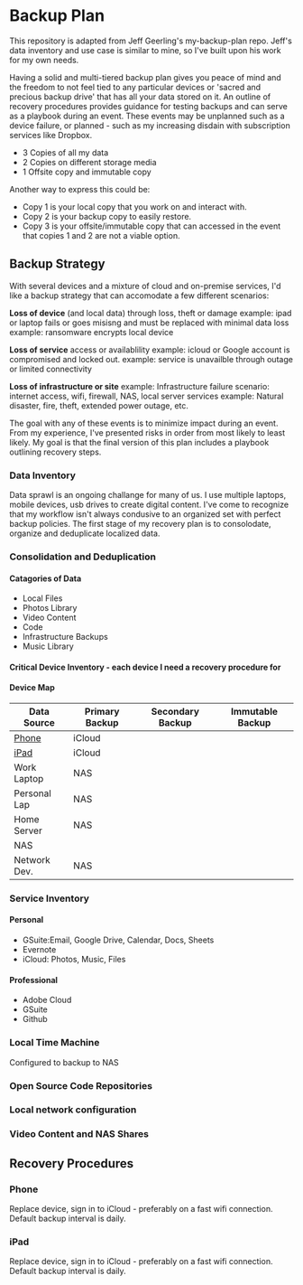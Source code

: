 # Backup Plan

This repository is adapted from Jeff Geerling's my-backup-plan repo. Jeff's data inventory and use case is similar to mine, so I've built upon his work for my own needs.

Having a solid and multi-tiered backup plan gives you peace of mind and the freedom to not feel tied to any particular devices or 'sacred and precious backup drive' that has all your data stored on it. An outline of recovery procedures provides guidance for testing backups and can serve as a playbook during an event. These events may be unplanned such as a device failure, or planned - such as my increasing disdain with subscription services like Dropbox.

- 3 Copies of all my data
- 2 Copies on different storage media
- 1 Offsite copy and immutable copy

Another way to express this could be: 

- Copy 1 is your local copy that you work on and interact with. 
- Copy 2 is your backup copy to easily restore. 
- Copy 3 is your offsite/immutable copy that can accessed in the event that copies 1 and 2 are not a viable option.

## Backup Strategy

With several devices and a mixture of cloud and on-premise services, I'd like a backup strategy that can accomodate a few different scenarios:

**Loss of device** (and local data) through loss, theft or damage
  example: ipad or laptop fails or goes misisng and must be replaced with minimal data loss
  example: ransomware encrypts local device

**Loss of service** access or availablility
  example: icloud or Google account is compromised and locked out. 
  example: service is unavailble through outage or limited connectivity
  
**Loss of infrastructure or site**
  example: Infrastructure failure scenario: internet access, wifi, firewall, NAS, local server services
  example: Natural disaster, fire, theft, extended power outage, etc.
  
The goal with any of these events is to minimize impact during an event. From my experience, I've presented risks in order from most likely to least likely. My goal is that the final version of this plan includes a playbook outlining recovery steps. 

### Data Inventory

Data sprawl is an ongoing challange for many of us. I use multiple laptops, mobile devices, usb drives to create digital content. I've come to recognize that my workflow isn't always condusive to an organized set with perfect backup policies. The first stage of my recovery plan is to consolodate, organize and deduplicate localized data. 


### Consolidation and Deduplication



#### Catagories of Data

- Local Files
- Photos Library
- Video Content
- Code
- Infrastructure Backups
- Music Library


#### Critical Device Inventory - each device I need a recovery procedure for

#### Device Map

| Data Source | Primary Backup | Secondary Backup | Immutable Backup |
|-------------|----------------|------------------|------------------|
| [Phone](https://github.com/nopnoplabs/backup-plan/edit/master/README.md#phone)       | iCloud         |                  |                  |
| [iPad](https://github.com/nopnoplabs/backup-plan/edit/master/README.md#ipad)        | iCloud         |                  |                  |
| Work Laptop | NAS            |                  |                  |
| Personal Lap| NAS            |                  |                  |
| Home Server | NAS            |                  |                  |
| NAS         |                |                  |                  |
| Network Dev.| NAS            |                  |                  |

### Service Inventory

#### Personal
- GSuite:Email, Google Drive, Calendar, Docs, Sheets
- Evernote
- iCloud: Photos, Music, Files

#### Professional
- Adobe Cloud
- GSuite
- Github

### Local Time Machine

Configured to backup to NAS

### Open Source Code Repositories


### Local network configuration


### Video Content and NAS Shares

<!-- The most important data I have on my NAS, and thus the target of much of my effort around ensuring I have a solid backup and recovery plan, is my video project files.

For every video I create (for YouTube and elsewhere), I create a folder, create a separate Final Cut Pro library (with all media stored inside), and generate all assets, scripts, etc. inside that same directory.

I typically work on the video locally on my Mac mini until it's complete, relying on hourly Time Machine backups to store all the footage over on my NAS.

But once complete, I copy a datestamped project folder over to the NAS, and then eventually delete that project folder off my Mac. At that point, there is only one copy in existence, and that makes me nervous.

To help alleviate my nerves, I maintain two backups:

  1. A weekly script, [`backup.sh`](backup.sh), runs every Sunday night and synchronizes _all_ my video project data, as well as a number of other important-but-large directories of my data, to an AWS S3 Glacier Deep Archive bucket.
  2. A daily sync job sychronizes all the shared volumes from my primary NAS to a secondary local NAS.

In this way I always have two local copies (on my two online NASes), plus one offsite offline copy (on AWS Glacier Deep Archive). I used to just have one onsite copy and one offsite, but I learned the lesson of having a backup copy onsite when I accidentally deleted a video project folder once... and then had to wait a day or so to download it from Glacier.

But I'm happy with Glacier, because for a backup that's 8TB and growing, I only pay about $4/month for the storage. And especially with redundant NASes, it's only meant to be a truly emergency-level backup, and waiting a bit to save on cost is not a problem.

### Things I'm still working on

  - End-to-End encryption: Some backups and some transports are not fully encrypted. I'd like to change that.
  - Complete Disaster Recovery plans: Some backups have only been hand-checked, and I don't currently have a complete (and _tested_) plan for the restore process. Trying to recover data the first time in an emergency is a recipe for accidentally making things worse.

## `main.yml` - Ansible playbook to configure my Backup Pi

There's an Ansible playbook that installs all the backup software I use, configures shared filesystem mounts, and configures a backup cron job, all on a single 'Backup' Raspberry Pi. To run the playbook:

  1. Make sure you have Ansible installed.
  2. Copy `example.inventory.ini` to `inventory.ini` and `example.config.yml` to `config.yml`, and modify them according to your needs.
  3. Run `ansible-galaxy install -r requirements.yml`
  4. Run the playbook: `ansible-playbook main.yml`

### Manual `rclone` setup

For security purposes, I don't keep the entire `rclone` config in this repository. I could via Ansible Vault, but I don't. Sue me.

So after running the playbook, for `rclone` to actually work, you'll need to do the following manually, one time:

Run `rclone config` following the [S3 setup instructions](https://rclone.org/s3/#amazon-s3).

  - Set the remote name to `personal`.
  - Set the type of storage to `s3`.
  - Set the S3 provider to `AWS`.
  - For access credentials, I created a limited `rclone` user in AWS Console and have an access key set up for that user.
  - Set the region to `us-east-1`.
  - Set the ACL to `private`.
  - Set the storage class to `DEEP_ARCHIVE`.

Do all of this as the `pi` user (or whatever user you're going to configure to run the backups).

### Manual `gickup` setup

I also avoid keeping the entire `gickup` config in this repository. Sosumi.

After running the playbook, you'll need to add a Gickup config file named `~/.gickup.yml`, with contents as seen in top of the `gickup.sh` file.

You will also need to make sure an SSH key has been added to your GitHub account so the backup server can access GitHub, and you should create a Personal Access Token and paste the token where indicated.

Do all of this as the `pi` user (or whatever user you're going to configure to run the backups).

## `backup.sh` - Rclone to S3 Glacier Deep Archive

You can manually run `backup.sh` the first time and watch it do its magic:

```
pi@backup:~ $ ./backup.sh 
```

The initial backup could take a while—mine took over two weeks :)

Caveats with Glacier Deep Archive:

  1. You can't easily move objects around inside the bucket. So don't just dump stuff into Deep Archive that's going to move around a lot, especially very large files that would need a re-upload or to be downloaded then moved.
  2. Retrieval takes time—at least 12 hours _just to restore an object to your Bucket so you can start downloading it_. There is no 'expedited' option with Deep Archive.

## `gickup.sh` - Synchronize GitHub repositories to NAS

You can manually run `gickup.sh` the first time and watch it do its magic:

```
pi@backup:~ $ ./gickup.sh 
```

The initial clone of all repositories takes an hour or two, but once complete, re-syncs should only take a few minutes, as it only fetches and pulls, and doesn't have to re-clone each repo.

Caveats with Gickup:

  1. You can't currently have Gickup prune repos that were deleted in the GitHub account.
  2. Cloning large repos (multiple GB) will cause the OOM killer to kill the process if running on a lower-memory Pi.

## Retriving content from S3 Glacier Deep Archive

**For individual file retrieval**, see: [Retrieving individual files from S3 Glacier Deep Archive using AWS CLI](https://www.jeffgeerling.com/blog/2021/retrieving-individual-files-s3-glacier-deep-archive-using-aws-cli)

-->

## Recovery Procedures

### Phone

Replace device, sign in to iCloud - preferably on a fast wifi connection. Default backup interval is daily.

### iPad

Replace device, sign in to iCloud - preferably on a fast wifi connection. Default backup interval is daily.


